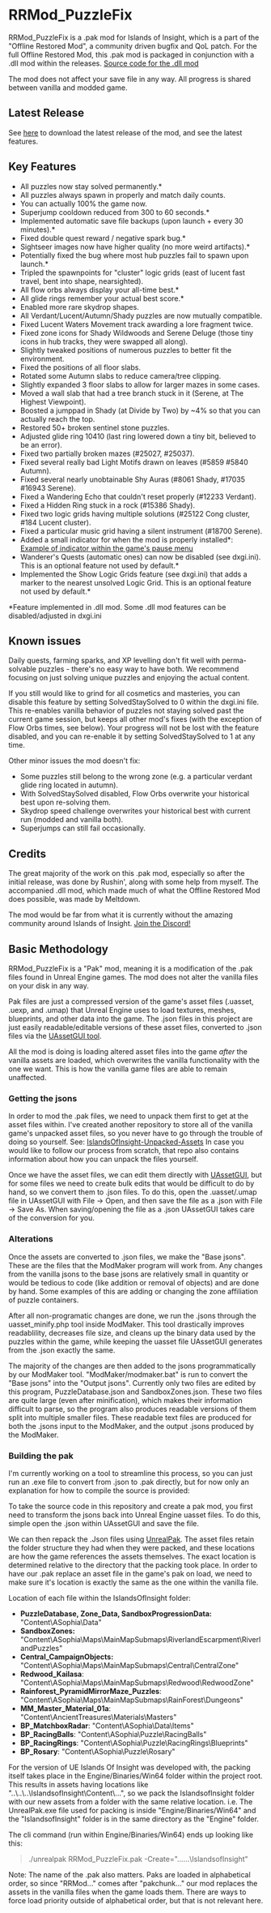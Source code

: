 # RRMod_PuzzleFix
RRMod_PuzzleFix is a .pak mod for Islands of Insight, which is a part of the "Offline Restored Mod", a community driven bugfix and QoL patch.
For the full Offline Restored Mod, this .pak mod is packaged in conjunction with a .dll mod within the releases.
[Source code for the .dll mod](https://github.com/grechnik/islands-of-insight-fix)

The mod does not affect your save file in any way. All progress is shared between vanilla and modded game.

## Latest Release
See [here](https://github.com/RiccTheThicc/RRMod_Puzzlefix/releases) to download the latest release of the mod, and see the latest features.

## Key Features
- All puzzles now stay solved permanently.*
- All puzzles always spawn in properly and match daily counts.
- You can actually 100% the game now.
- Superjump cooldown reduced from 300 to 60 seconds.*
- Implemented automatic save file backups (upon launch + every 30 minutes).*
- Fixed double quest reward / negative spark bug.*
- Sightseer images now have higher quality (no more weird artifacts).*
- Potentially fixed the bug where most hub puzzles fail to spawn upon launch.*
- Tripled the spawnpoints for "cluster" logic grids (east of lucent fast travel, bent into shape, nearsighted).
- All flow orbs always display your all-time best.*
- All glide rings remember your actual best score.*
- Enabled more rare skydrop shapes.
- All Verdant/Lucent/Autumn/Shady puzzles are now mutually compatible.
- Fixed Lucent Waters Movement track awarding a lore fragment twice.
- Fixed zone icons for Shady Wildwoods and Serene Deluge (those tiny icons in hub tracks, they were swapped all along).
- Slightly tweaked positions of numerous puzzles to better fit the environment.
- Fixed the positions of all floor slabs.
- Rotated some Autumn slabs to reduce camera/tree clipping.
- Slightly expanded 3 floor slabs to allow for larger mazes in some cases.
- Moved a wall slab that had a tree branch stuck in it (Serene, at The Highest Viewpoint).
- Boosted a jumppad in Shady (at Divide by Two) by ~4% so that you can actually reach the top.
- Restored 50+ broken sentinel stone puzzles.
- Adjusted glide ring 10410 (last ring lowered down a tiny bit, believed to be an error).
- Fixed two partially broken mazes (#25027, #25037).
- Fixed several really bad Light Motifs drawn on leaves (#5859 #5840 Autumn).
- Fixed several nearly unobtainable Shy Auras (#8061 Shady, #17035 #16943 Serene).
- Fixed a Wandering Echo that couldn't reset properly (#12233 Verdant).
- Fixed a Hidden Ring stuck in a rock (#15386 Shady).
- Fixed two logic grids having multiple solutions (#25122 Cong cluster, #184 Lucent cluster).
- Fixed a particular music grid having a silent instrument (#18700 Serene).
- Added a small indicator for when the mod is properly installed*: [Example of indicator within the game's pause menu](https://github.com/user-attachments/assets/475d8ce6-7c02-43a0-a267-2950d7b20d72)
- Wanderer's Quests (automatic ones) can now be disabled (see dxgi.ini). This is an optional feature not used by default.*
- Implemented the Show Logic Grids feature (see dxgi.ini) that adds a marker to the nearest unsolved Logic Grid. This is an optional feature not used by default.*

*Feature implemented in .dll mod. Some .dll mod features can be disabled/adjusted in dxgi.ini

## Known issues
Daily quests, farming sparks, and XP levelling don't fit well with perma-solvable puzzles - there's no easy way to have both.
We recommend focusing on just solving unique puzzles and enjoying the actual content.

If you still would like to grind for all cosmetics and masteries, you can disable this feature by setting SolvedStaySolved to 0 within the dxgi.ini file.
This re-enables vanilla behavior of puzzles not staying solved past the current game session, but keeps all other mod's fixes (with the exception of Flow Orbs times, see below).
Your progress will not be lost with the feature disabled, and you can re-enable it by setting SolvedStaySolved to 1 at any time.

Other minor issues the mod doesn't fix:
- Some puzzles still belong to the wrong zone (e.g. a particular verdant glide ring located in autumn).
- With SolvedStaySolved disabled, Flow Orbs overwrite your historical best upon re-solving them.
- Skydrop speed challenge overwrites your historical best with current run (modded and vanilla both).
- Superjumps can still fail occasionally.

## Credits
The great majority of the work on this .pak mod, especially so after the initial release, was done by Rushin', along with some help from myself.
The accompanied .dll mod, which made much of what the Offline Restored Mod does possible, was made by Meltdown.

The mod would be far from what it is currently without the amazing community around Islands of Insight.
[Join the Discord!](https://discord.gg/xbC4v3SJHQ)

## Basic Methodology
RRMod_PuzzleFix is a "Pak" mod, meaning it is a modification of the .pak files found in Unreal Engine games. The mod does not alter the vanilla files on your disk in any way.

Pak files are just a compressed version of the game's asset files (.uasset, .uexp, and .umap) that Unreal Engine uses to load textures, meshes, blueprints, and other data into the game.
The .json files in this project are just easily readable/editable versions of these asset files, converted to .json files via the [UAssetGUI tool](https://github.com/atenfyr/UAssetGUI).

All the mod is doing is loading altered asset files into the game *after* the vanilla assets are loaded, which overwrites the vanilla functionality with the one we want. This is how the vanilla game files are able to remain unaffected.

### Getting the jsons
In order to mod the .pak files, we need to unpack them first to get at the asset files within.
I've created another repository to store all of the vanilla game's unpacked asset files, so you never have to go through the trouble of doing so yourself.
See: [IslandsOfInsight-Unpacked-Assets](https://github.com/RiccTheThicc/IslandsOfInsight-Unpacked-Assets)
In case you would like to follow our process from scratch, that repo also contains information about how you can unpack the files yourself.

Once we have the asset files, we can edit them directly with [UAssetGUI](https://github.com/atenfyr/UAssetGUI), but for some files we need to create bulk edits that would be difficult to do by hand, so we convert them to .json files.
To do this, open the .uasset/.umap file in UAssetGUI with File -> Open, and then save the file as a .json with File -> Save As. When saving/opening the file as a .json UAssetGUI takes care of the conversion for you.

### Alterations
Once the assets are converted to .json files, we make the "Base jsons". These are the files that the ModMaker program will work from.
Any changes from the vanilla jsons to the base jsons are relatively small in quantity or would be tedious to code (like addition or removal of objects) and are done by hand.
Some examples of this are adding or changing the zone affiliation of puzzle containers.

After all non-programatic changes are done, we run the .jsons through the uasset_minify.php tool inside ModMaker.
This tool drastically improves readablility, decreases file size, and cleans up the binary data used by the puzzles within the game, while keeping the uasset file UAssetGUI generates from the .json exactly the same.

The majority of the changes are then added to the jsons programmatically by our ModMaker tool.
"ModMaker/modmaker.bat" is run to convert the "Base jsons" into the "Output jsons". Currently only two files are edited by this program, PuzzleDatabase.json and SandboxZones.json.
These two files are quite large (even after minification), which makes their information difficult to parse, so the program also produces readable versions of them split into multiple smaller files.
These readable text files are produced for both the .jsons input to the ModMaker, and the output .jsons produced by the ModMaker.

### Building the pak
I'm currently working on a tool to streamline this process, so you can just run an .exe file to convert from .json to .pak directly, but for now only an explanation for how to compile the source is provided:

To take the source code in this repository and create a pak mod, you first need to transform the jsons back into Unreal Engine uasset files.
To do this, simple open the .json within UAssetGUI and save the file.

We can then repack the .Json files using [UnrealPak](https://github.com/allcoolthingsatoneplace/UnrealPakTool).
The asset files retain the folder structure they had when they were packed, and these locations are how the game references the assets themselves. The exact location is determined relative to the directory that the packing took place.
In order to have our .pak replace an asset file in the game's pak on load, we need to make sure it's location is exactly the same as the one within the vanilla file.

Location of each file within the IslandsOfInsight folder:
- **PuzzleDatabase, Zone_Data, SandboxProgressionData:** "Content\ASophia\Data\"
- **SandboxZones:** "Content\ASophia\Maps\MainMapSubmaps\RiverlandEscarpment\RiverlandPuzzles\"
- **Central_CampaignObjects:** "Content\ASophia\Maps\MainMapSubmaps\Central\CentralZone\"
- **Redwood_Kailasa**: "Content\ASophia\Maps\MainMapSubmaps\Redwood\RedwoodZone"
- **Rainforest_PyramidMirrorMaze_Puzzles**: "Content\ASophia\Maps\MainMapSubmaps\RainForest\Dungeons\"
- **MM_Master_Material_01a**: "Content\AncientTreasures\Materials\Masters\"
- **BP_MatchboxRadar**: "Content\ASophia\Data\Items\"
- **BP_RacingBalls**: "Content\ASophia\Puzzle\RacingBalls\"
- **BP_RacingRings**: "Content\ASophia\Puzzle\RacingRings\Blueprints\"
- **BP_Rosary**: "Content\ASophia\Puzzle\Rosary"

For the version of UE Islands Of Insight was developed with, the packing itself takes place in the Engine/Binaries/Win64 folder within the project root. This results in assets having locations like "..\\..\\..\\IslandsofInsight\\Content\\...", so we pack the IslandsofInsight folder with our new assets from a folder with the same relative location. i.e. The UnrealPak.exe file used for packing is inside "Engine/Binaries/Win64" and the "IslandsofInsight" folder is in the same directory as the "Engine" folder.

The cli command (run within Engine/Binaries/Win64) ends up looking like this:
>./unrealpak RRMod_PuzzleFix.pak -Create="..\..\..\IslandsofInsight\"

Note: The name of the .pak also matters. Paks are loaded in alphabetical order, so since "RRMod..." comes after "pakchunk..." our mod replaces the assets in the vanilla files when the game loads them. There are ways to force load priority outside of alphabetical order, but that is not relevant here.

